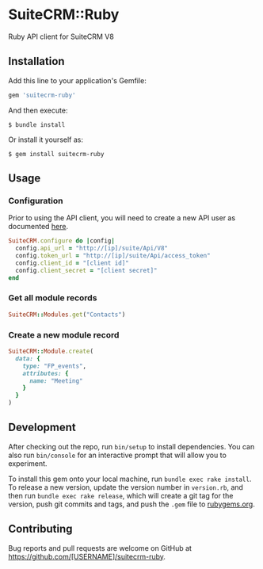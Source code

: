 # SuiteCRM::Ruby

Ruby API client for SuiteCRM V8

## Installation

Add this line to your application's Gemfile:

```ruby
gem 'suitecrm-ruby'
```

And then execute:

    $ bundle install

Or install it yourself as:

    $ gem install suitecrm-ruby

## Usage

### Configuration

Prior to using the API client, you will need to create a new API user as documented [here](https://docs.suitecrm.com/developer/api/developer-setup-guide/configure-authentication).

```ruby
SuiteCRM.configure do |config|
  config.api_url = "http://[ip]/suite/Api/V8"
  config.token_url = "http://[ip]/suite/Api/access_token"
  config.client_id = "[client id]"
  config.client_secret = "[client secret]"
end
```

### Get all module records

```ruby
SuiteCRM::Modules.get("Contacts")
```

### Create a new module record

```ruby
SuiteCRM::Module.create(
  data: {
    type: "FP_events",
    attributes: {
      name: "Meeting"
    }
  }
)
```


## Development

After checking out the repo, run `bin/setup` to install dependencies. You can also run `bin/console` for an interactive prompt that will allow you to experiment.

To install this gem onto your local machine, run `bundle exec rake install`. To release a new version, update the version number in `version.rb`, and then run `bundle exec rake release`, which will create a git tag for the version, push git commits and tags, and push the `.gem` file to [rubygems.org](https://rubygems.org).

## Contributing

Bug reports and pull requests are welcome on GitHub at https://github.com/[USERNAME]/suitecrm-ruby.

